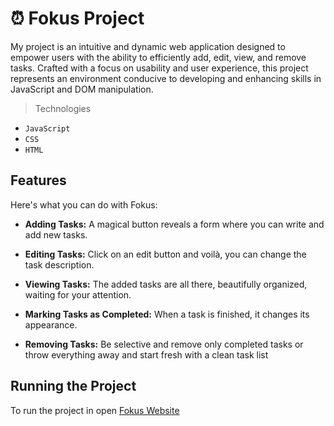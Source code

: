 <h1> ⏰ Fokus Project </h1>

My project is an intuitive and dynamic web application designed to empower users with the ability to efficiently add, edit, view, and remove tasks. Crafted with a focus on usability and user experience, this project represents an environment conducive to developing and enhancing skills in JavaScript and DOM manipulation.

> Technologies

- `JavaScript`
- `CSS`
- `HTML`

## Features

Here's what you can do with Fokus:

 - **Adding Tasks:** A magical button reveals a form where you can write and add new tasks.

 - **Editing Tasks:** Click on an edit button and voilà, you can change the task description.

 - **Viewing Tasks:** The added tasks are all there, beautifully organized, waiting for your attention.

 - **Marking Tasks as Completed:** When a task is finished, it changes its appearance. 

 - **Removing Tasks:** Be selective and remove only completed tasks or throw everything away and start fresh with a clean task list

## Running the Project

To run the project in open [Fokus Website](https://taskfokus.vercel.app)




